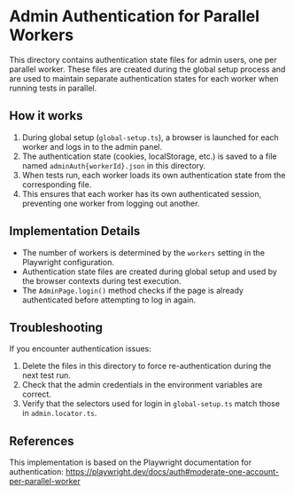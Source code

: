 # Admin Authentication for Parallel Workers

This directory contains authentication state files for admin users, one per parallel worker. These files are created during the global setup process and are used to maintain separate authentication states for each worker when running tests in parallel.

## How it works

1. During global setup (`global-setup.ts`), a browser is launched for each worker and logs in to the admin panel.
2. The authentication state (cookies, localStorage, etc.) is saved to a file named `adminAuth{workerId}.json` in this directory.
3. When tests run, each worker loads its own authentication state from the corresponding file.
4. This ensures that each worker has its own authenticated session, preventing one worker from logging out another.

## Implementation Details

- The number of workers is determined by the `workers` setting in the Playwright configuration.
- Authentication state files are created during global setup and used by the browser contexts during test execution.
- The `AdminPage.login()` method checks if the page is already authenticated before attempting to log in again.

## Troubleshooting

If you encounter authentication issues:

1. Delete the files in this directory to force re-authentication during the next test run.
2. Check that the admin credentials in the environment variables are correct.
3. Verify that the selectors used for login in `global-setup.ts` match those in `admin.locator.ts`.

## References

This implementation is based on the Playwright documentation for authentication:
https://playwright.dev/docs/auth#moderate-one-account-per-parallel-worker
